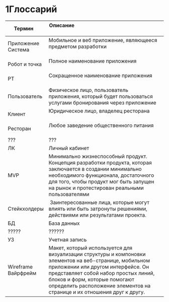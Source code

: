 # 1Глоссарий

| Термин                  | Описание                                                                                                                                                                                                                                                                                         |
|-------------------------|--------------------------------------------------------------------------------------------------------------------------------------------------------------------------------------------------------------------------------------------------------------------------------------------------|
| Приложение<br/>Система  | Мобильное и веб приложение, являющееся предметом разработки                                                                                                                                                                                                                                      |
| Робот и точка             | Полное наименование приложения                                                                                                                                                                                                                                                                   |
| РТ                      | Сокращенное наименование приложения                                                                                                                                                                                                                                                              |
| Пользователь            | Физическое лицо, пользователь приложения, который будет пользоваться услугами бронирования через приложение                                                                                                                                                                                      |
| Клиент                  | Юридическое лицо, владелец ресторана                                                                                                                                                                                                                                                             |
| Ресторан                | Любое заведение общественного питания                                                                                                                                                                                                                                                            |
| ???               | ???                                                                                                                                                                                                                                               |
| ЛК                      | Личный кабинет                                                                                                                                                                                                                                                                                   |
| MVP                     | Минимально жизнеспособный продукт. Концепция разработки продукта, которая заключается в создании минимально необходимого функционала, достаточного для того, чтобы продукт мог быть запущен на рынок и протестирован реальными пользователями                                                    |
| Стейкхолдеры            |  Заинтересованные лица, которые могут влиять или быть затронуты решениями, действиями или результатами  проекта.                                                                                                                                                                                 |
| БД                      | База данных                                                                                                                                                                                                                                                                                      |
| ?????                | ??????                                                                                                                                                                                                                                  |
| УЗ                      | Учетная запись                                                                                                                                                                                                                                                                                   |
| Wireframe<br/>Вайрфрейм | Макет, который используется для визуализации структуры и компоновки элементов на веб-странице, мобильном приложении или другом интерфейсе. Он представляет собой набор простых линий, блоков и форм, которые помогают определить расположение элементов на странице и их отношения друг к другу. |
